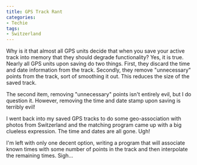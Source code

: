 ```yaml
---
title: GPS Track Rant
categories:
- Techie
tags:
- Switzerland
---
```


Why is it that almost all GPS units decide that when you save your active track into memory that they should degrade functionality? Yes, it is true. Nearly all GPS units upon saving do two things. First, they discard the time and date information from the track. Secondly, they remove "unnecessary" points from the track, sort of smoothing it out. This reduces the size of the saved track.

The second item, removing "unnecessary" points isn't entirely evil, but I do question it. However, removing the time and date stamp upon saving is terribly evil!

I went back into my saved GPS tracks to do some geo-association with photos from Switzerland and the matching program came up with a big clueless expression. The time and dates are all gone. Ugh!

I'm left with only one decent option, writing a program that will associate known times with some number of points in the track and then interpolate the remaining times. Sigh...
